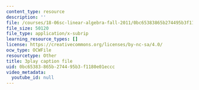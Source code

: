 ```yaml
---
content_type: resource
description: ''
file: /courses/18-06sc-linear-algebra-fall-2011/0bc65383865b274495b3f1180e01eccc_2IdtqGM6KWU.srt
file_size: 50120
file_type: application/x-subrip
learning_resource_types: []
license: https://creativecommons.org/licenses/by-nc-sa/4.0/
ocw_type: OCWFile
resourcetype: Other
title: 3play caption file
uid: 0bc65383-865b-2744-95b3-f1180e01eccc
video_metadata:
  youtube_id: null
---
```

